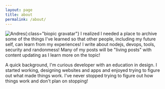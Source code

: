 ```yaml
---
layout: page
title: about
permalink: /about/
---
```


![Andres](https://s.gravatar.com/avatar/58987f3bfa62a795e169ee40ef459f0b?s=100){:class="biopic gravatar"}
I realized I needed a place to archive some of the things I've learned so that
other people, including my future self, can learn from my experiences! I write
about nodejs, devops, tools, security and randonmess! Many of my posts will be 
"living posts" with content updating as I learn more on the topic!

A quick background, I'm curious developer with an education in design. I started
working, designing websites and apps and enjoyed trying to figure out what
made things work. I've never stopped trying to figure out how things work and don't 
plan on stopping!